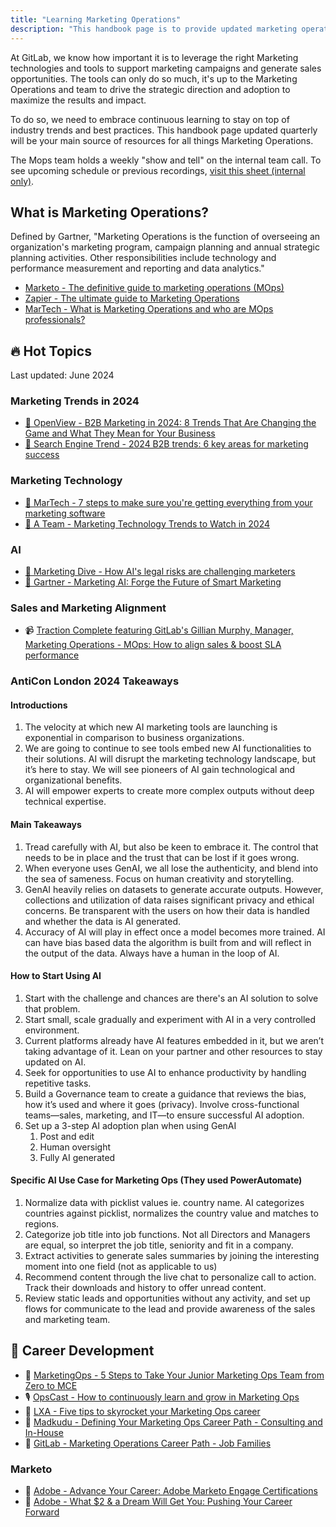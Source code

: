 ```yaml
---
title: "Learning Marketing Operations"
description: "This handbook page is to provide updated marketing operations learning and resources materials."
---
```


At GitLab, we know how important it is to leverage the right Marketing technologies and tools to support marketing campaigns and generate sales opportunities. The tools can only do so much, it's up to the Marketing Operations and team to drive the strategic direction and adoption to maximize the results and impact.

To do so, we need to embrace continuous learning to stay on top of industry trends and best practices. This handbook page updated quarterly will be your main source of resources for all things Marketing Operations.

The Mops team holds a weekly "show and tell" on the internal team call. To see upcoming schedule or previous recordings, [visit this sheet (internal only)](https://docs.google.com/spreadsheets/d/1iovZfsOppjj8SJW13Y9F_IYXjVCRnHd5FgbUDIUrPfE/edit?usp=sharing).

## What is Marketing Operations?

Defined by Gartner, "Marketing Operations is the function of overseeing an organization's marketing program, campaign planning and annual strategic planning activities. Other responsibilities include technology and performance measurement and reporting and data analytics."

- [Marketo - The definitive guide to marketing operations (MOps)](https://business.adobe.com/blog/basics/definitive-guide-to-marketing-operations-mops)
- [Zapier - The ultimate guide to Marketing Operations](https://zapier.com/blog/marketing-operations/)
- [MarTech - What is Marketing Operations and who are MOps professionals?](https://martech.org/what-is-marketing-operations-and-who-are-mops-professionals/)

## 🔥 Hot Topics

Last updated: June 2024

### Marketing Trends in 2024

- [📝 OpenView - B2B Marketing in 2024: 8 Trends That Are Changing the Game and What They Mean for Your Business](https://openviewpartners.com/blog/b2b-marketing-in-2024/)
- [📝 Search Engine Trend - 2024 B2B trends: 6 key areas for marketing success](https://searchengineland.com/2024-b2b-trends-marketing-success-435121)

### Marketing Technology

- [📝 MarTech - 7 steps to make sure you're getting everything from your marketing software](https://martech.org/7-steps-to-make-sure-youre-getting-everything-from-your-marketing-software/)
- [📝 A Team - Marketing Technology Trends to Watch in 2024](https://a-team.global/blog/marketing-technology-trends-to-watch-in-2024/)

### AI

- [📝 Marketing Dive - How AI's legal risks are challenging marketers](https://www.marketingdive.com/news/how-ai-artificial-intelligence-legal-risks-challenging-marketers/652707/)
- [📝 Gartner - Marketing AI: Forge the Future of Smart Marketing](https://www.gartner.com/en/marketing/topics/ai-in-marketing)

### Sales and Marketing Alignment

- 📹 [Traction Complete featuring GitLab's Gillian Murphy, Manager, Marketing Operations - MOps: How to align sales & boost SLA performance](https://tractioncomplete.com/revenue-optimists/mops-how-to-align-sales-and-boost-sla-performance/)

### AntiCon London 2024 Takeaways

#### Introductions

1. The velocity at which new AI marketing tools are launching is exponential in comparison to business organizations.
1. We are going to continue to see tools embed new AI functionalities to their solutions. AI will disrupt the marketing technology landscape, but it’s here to stay. We will see pioneers of AI gain technological and organizational benefits.
1. AI will empower experts to create more complex outputs without deep technical expertise.

#### Main Takeaways

1. Tread carefully with AI, but also be keen to embrace it. The control that needs to be in place and the trust that can be lost if it goes wrong.
1. When everyone uses GenAI, we all lose the authenticity, and blend into the sea of sameness. Focus on human creativity and storytelling.
1. GenAI heavily relies on datasets to generate accurate outputs. However, collections and utilization of data raises significant privacy and ethical concerns. Be transparent with the users on how their data is handled and whether the data is AI generated.
1. Accuracy of AI will play in effect once a model becomes more trained. AI can have bias based data the algorithm is built from and will reflect in the output of the data. Always have a human in the loop of AI.

#### How to Start Using AI

1. Start with the challenge and chances are there's an AI solution to solve that problem.
1. Start small, scale gradually and experiment with AI in a very controlled environment.
1. Current platforms already have AI features embedded in it, but we aren’t taking advantage of it. Lean on your partner and other resources to stay updated on AI.
1. Seek for opportunities to use AI to enhance productivity by handling repetitive tasks.
1. Build a Governance team to create a guidance that reviews the bias, how it’s used and where it goes (privacy). Involve cross-functional teams—sales, marketing, and IT—to ensure successful AI adoption.
1. Set up a 3-step AI adoption plan when using GenAI
   1. Post and edit
   1. Human oversight
   1. Fully AI generated

#### Specific AI Use Case for Marketing Ops (They used PowerAutomate)

1. Normalize data with picklist values ie. country name. AI categorizes countries against picklist, normalizes the country value and matches to regions.
1. Categorize job title into job functions. Not all Directors and Managers are equal, so interpret the job title, seniority and fit in a company.
1. Extract activities to generate sales summaries by joining the interesting moment into one field (not as applicable to us)
1. Recommend content through the live chat to personalize call to action. Track their downloads and history to offer unread content.
1. Review static leads and opportunities without any activity, and set up flows for communicate to the lead and provide awareness of the sales and marketing team.

## 💼 Career Development

- 📝 [MarketingOps - 5 Steps to Take Your Junior Marketing Ops Team from Zero to MCE](https://marketingops.com/5-steps-to-take-your-junior-marketing-ops-team-from-zero-to-mce/)
- 🎙️ [OpsCast - How to continuously learn and grow in Marketing Ops](https://open.spotify.com/episode/5gVVWM5v54DASY7ZuPbPYw?si=7QjfC8KRQwmmwnrt6PsokA)
- 📝 [LXA - Five tips to skyrocket your Marketing Ops career](https://www.lxahub.com/stories/5-tips-to-skyrocket-your-career-in-marketing-ops)
- 📝 [Madkudu - Defining Your Marketing Ops Career Path - Consulting and In-House](https://www.madkudu.com/marketing-operations-guide/defining-your-marketing-ops-career-path)
- 📝 [GitLab - Marketing Operations Career Path - Job Families](/job-families/marketing/marketing-operations-manager/)

### Marketo

- 🎥 [Adobe - Advance Your Career: Adobe Marketo Engage Certifications](https://business.adobe.com/summit/2023/sessions/advance-your-career-adobe-marketo-engage-certifica-s203.html)
- 🎥 [Adobe - What $2 & a Dream Will Get You: Pushing Your Career Forward](https://business.adobe.com/summit/2023/sessions/what-2-a-dream-will-get-you-pushing-your-career-fo-s215.html)
